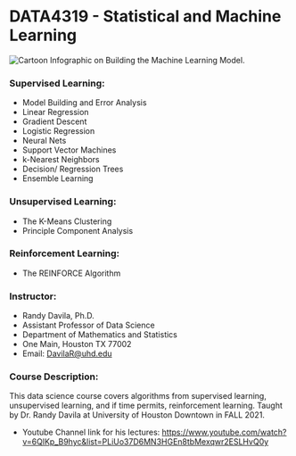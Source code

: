 # DATA4319 - Statistical and Machine Learning

![Cartoon Infographic on Building the Machine Learning Model.](https://miro.medium.com/max/2244/0*IT9aLhgbOVDkMNKM)


### Supervised Learning:
- Model Building and Error Analysis
- Linear Regression
- Gradient Descent
- Logistic Regression
- Neural Nets
- Support Vector Machines
- k-Nearest Neighbors
- Decision/ Regression Trees
- Ensemble Learning


### Unsupervised Learning: 
- The K-Means Clustering 
- Principle Component Analysis

### Reinforcement Learning:
- The REINFORCE Algorithm 

### Instructor:
- Randy Davila, Ph.D.
- Assistant Professor of Data Science
- Department of Mathematics and Statistics
- One Main, Houston TX 77002
- Email: DavilaR@uhd.edu

### Course Description:
This data science course covers algorithms from supervised learning, unsupervised learning, and if time permits, reinforcement learning. Taught by Dr. Randy Davila at University of Houston Downtown in FALL 2021.
- Youtube Channel link for his lectures: https://www.youtube.com/watch?v=6QlKp_B9hyc&list=PLiUo37D6MN3HGEn8tbMexqwr2ESLHvQ0y

